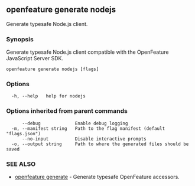 <!-- markdownlint-disable-file -->
<!-- WARNING: THIS DOC IS AUTO-GENERATED. DO NOT EDIT! -->
## openfeature generate nodejs

Generate typesafe Node.js client.

### Synopsis

Generate typesafe Node.js client compatible with the OpenFeature JavaScript Server SDK.

```
openfeature generate nodejs [flags]
```

### Options

```
  -h, --help   help for nodejs
```

### Options inherited from parent commands

```
      --debug             Enable debug logging
  -m, --manifest string   Path to the flag manifest (default "flags.json")
      --no-input          Disable interactive prompts
  -o, --output string     Path to where the generated files should be saved
```

### SEE ALSO

* [openfeature generate](openfeature_generate.md)	 - Generate typesafe OpenFeature accessors.

